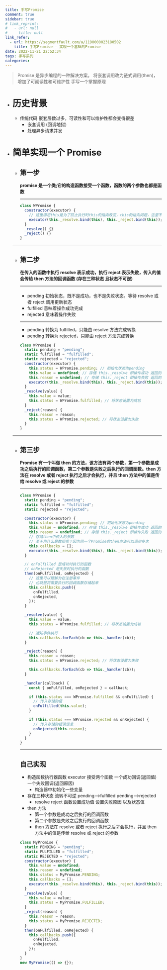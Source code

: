 ```yaml
---
title: 手写Promise
comment: true
sidebar: true
# link_reprint:
#   - url: null
#     title: null
link_refer:
  - url: https://segmentfault.com/a/1190000023180502
    title: 手写Promise - 实现一个基础的Promise
date: 2022-11-21 22:52:34
tags: 手写系列
categories:
---
```


> Promise 是异步编程的一种解决方案。
> 将嵌套调用改为链式调用(then)，增加了可阅读性和可维护性
> 手写一个掌握原理

<!--more-->

- # 历史背景

  - 传统代码 嵌套层数过多，可读性和可以维护性都会变得很差
    - 嵌套调用 (回调地狱)
    - 处理异步请求并发

- # 简单实现一个 Promise

  - ## **第一步**

    **promise 是一个类;它的构造函数接受一个函数，函数的两个参数也都是函数**

    ***

    ```js
    class WPromise {
      constructor(executor) {
        // 这里绑定this是为了防止执行时this的指向改变，this的指向问题，这里不过多赘述
        executor(this._resolve.bind(this), this._reject.bind(this));
      }
      _resolve() {}
      _reject() {}
    }
    ```

  ***

  - ## **第二步**

    **在传入的函数中执行 resolve 表示成功，执行 reject 表示失败，传入的值会传给 then 方法的回调函数 (存在三种状态 且状态不可逆)**

    ***

    ####

    - pending 初始状态，既不是成功，也不是失败状态。等待 resolve 或者 reject 调用更新状态
    - fulfilled 意味着操作成功完成
    - rejected 意味着操作失败

    ***

    - pending 转换为 fulfilled，只能由 resolve 方法完成转换
    - pending 转换为 rejected，只能由 reject 方法完成转换

    ```js
    class WPromise {
      static pending = "pending";
      static fulfilled = "fulfilled";
      static rejected = "rejected";
      constructor(executor) {
        this.status = WPromise.pending; // 初始化状态为pending
        this.value = undefined; // 存储 this._resolve 即操作成功 返回的值
        this.reason = undefined; // 存储 this._reject 即操作失败 返回的值
        executor(this._resolve.bind(this), this._reject.bind(this));
      }
      _resolve(value) {
        this.value = value;
        this.status = WPromise.fulfilled; // 将状态设置为成功
      }
      _reject(reason) {
        this.reason = reason;
        this.status = WPromise.rejected; // 将状态设置为失败
      }
    }
    ```

  ***

  - ## **第三步**

    **Promise 有一个叫做 then 的方法，该方法有两个参数，第一个参数是成功之后执行的回调函数，第二个参数是失败之后执行的回调函数。then 方法在 resolve 或者 reject 执行之后才会执行，并且 then 方法中的值是传给 resolve 或 reject 的参数**

    ***

    ```js
    class WPromise {
      static pending = "pending";
      static fulfilled = "fulfilled";
      static rejected = "rejected";

      constructor(executor) {
        this.status = WPromise.pending; // 初始化状态为pending
        this.value = undefined; // 存储 this._resolve 即操作成功 返回的值
        this.reason = undefined; // 存储 this._reject 即操作失败 返回的值
        // 存储then中传入的参数
        // 至于为什么是数组呢？因为同一个Promise的then方法可以调用多次
        this.callbacks = [];
        executor(this._resolve.bind(this), this._reject.bind(this));
      }

      // onFulfilled 是成功时执行的函数
      // onRejected 是失败时执行的函数
      then(onFulfilled, onRejected) {
        // 这里可以理解为在注册事件
        // 也就是将需要执行的回调函数存储起来
        this.callbacks.push({
          onFulfilled,
          onRejected,
        });
      }

      _resolve(value) {
        this.value = value;
        this.status = WPromise.fulfilled; // 将状态设置为成功

        // 通知事件执行
        this.callbacks.forEach(cb => this._handler(cb));
      }

      _reject(reason) {
        this.reason = reason;
        this.status = WPromise.rejected; // 将状态设置为失败

        this.callbacks.forEach(cb => this._handler(cb));
      }

      _handler(callback) {
        const { onFulfilled, onRejected } = callback;

        if (this.status === WPromise.fulfilled && onFulfilled) {
          // 传入存储的值
          onFulfilled(this.value);
        }

        if (this.status === WPromise.rejected && onRejected) {
          // 传入存储的错误信息
          onRejected(this.reason);
        }
      }
    }
    ```

    ***

    ## **自己实现**

    - 构造函数执行器函数 executor 接受两个函数 一个成功回调(返回值) 一个失败回调(返回原因)
      - 构造器中初始化一些变量
    - 存在三种状态 流转不可逆 pending-->fulfilled pending-->rejected
      - resolve reject 函数设置成功值 设置失败原因 以及状态值
    - then 方法
      - 第一个参数是成功之后执行的回调函数
      - 第二个参数是失败之后执行的回调函数
      - then 方法在 resolve 或者 reject 执行之后才会执行，并且 then 方法中的值是传给 resolve 或 reject 的参数

    ```js
    class MyPromise {
      static PENDING = "pending";
      static FULFILLED = "fulfilled";
      static REJECTED = "rejected";
      constructor(executor) {
        this.value = undefined;
        this.reason = undefined;
        this.status = MyPromise.PENDING;
        this.callbacks = [];
        executor(this._resolve.bind(this), this._reject.bind(this));
      }
      _resolve(value) {
        this.value = value;
        this.status = MyPromise.FULFILLED;
      }
      _reject(reason) {
        this.reason = reason;
        this.status = MyPromise.REJECTED;
      }
      then(onFulfilled, onRejected) {
        this.callbacks.push({
          onFulfilled,
          onRejected,
        });
      }
    }
    new MyPromise(() => {});
    ```
